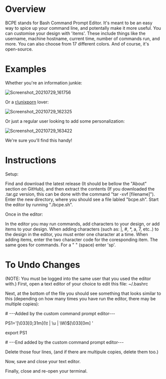 # Overview
BCPE stands for Bash Command Prompt Editor. It's meant to be an easy way to spice up your command line, and potentally make it more useful. You can customise your design with 'items'. These include things like the username, machine hostname, current time, number of commands run, and more. You can also choose from 17 different colors. And of course, it's open-source.
# Examples
Whether you're an information junkie:

![Screenshot_20210729_161756](https://user-images.githubusercontent.com/77685111/127560783-5d55f344-e6e4-46fd-8013-717499d409d7.png)

Or a [r/unixporn](https://www.reddit.com/r/unixporn/) lover:

![Screenshot_20210729_162325](https://user-images.githubusercontent.com/77685111/127561168-b2596d91-9a23-480a-8661-ec0760b427df.png)

Or just a regular user looking to add some personalization:

![Screenshot_20210729_163422](https://user-images.githubusercontent.com/77685111/127562244-a3f17593-0272-4d13-bbd7-d82786066cb1.png)

We're sure you'll find this handy!

# Instructions
Setup:

Find and download the latest release (It should be bellow the "About" section on GitHub), and then extract the contents (If you downloaded the .tar.gz version, this can be done with the command "tar -xvf [filename]"). Enter the new directory, where you should see a file labled "bcpe.sh". Start the editor by running "./bcpe.sh". 

Once in the editor:

In the editor you may run commands, add characters to your design, or add items to your design. When adding characters (such as: |, #, \*, a, 7, etc..) to the design in the editor, you must enter one character at a time. When adding items, enter the two character code for the coresponding item. The same goes for commands. For a " " (space) enter 'sp'. 

# To Undo Changes
(NOTE: You must be logged into the same user that you used the editor with.)
First, open a text editor of your choice to edit this file: ~/.bashrc

Next, at the bottom of the file you should see something that looks similar to this (depending on how many times you have run the editor, there may be multiple copies):

\# ---Added by the custom command prompt editor---

PS1='\[\033[0;31m\](\t | \u | \W)$\[\033[0m\] '

export PS1

\# ---End added by the custom command prompt editor---

Delete those four lines, (and if there are multipule copies, delete them too.)

Now, save and close your text editor.

Finally, close and re-open your terminal.
